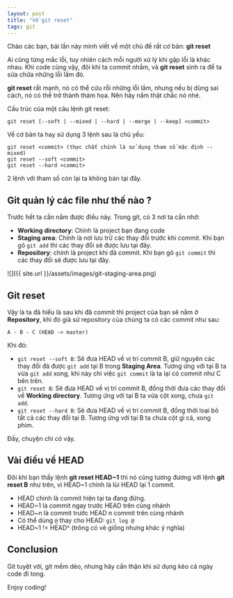 ```yaml
---
layout: post
title: "Về git reset"
tags: git
---
```

Chào các bạn, bài lần này mình viết về một chủ đề rất cơ bản: **git reset**

Ai cũng từng mắc lỗi, tuy nhiên cách mỗi người xử lý khi gặp lỗi là khác nhau. Khi code cũng vậy, đôi khi ta commit nhầm, và **git reset** sinh ra để ta sửa chữa những lỗi lầm đó. 

**git reset** rất mạnh, nó có thể cứu rỗi những lỗi lầm, nhưng nếu bị dùng sai cách, nó có thể trở thành thảm họa. Nên hãy nắm thật chắc nó nhé.

Cấu trúc của một câu lệnh git reset:
```
git reset [--soft | --mixed | --hard | --merge | --keep] <commit>
```
Về cơ bản ta hay sử dụng 3 lệnh sau là chủ yếu:
```
git reset <commit> (thực chất chính là sử dụng tham số mặc định --mixed)
git reset --soft <commit>
git reset --hard <commit>
```
2 lệnh với tham số còn lại ta không bàn tại đây.

## Git quản lý các file như thế nào ?
Trước hết ta cần nắm được điều này. Trong git, có 3 nơi ta cần nhớ:
- **Working directory**: Chính là project bạn đang code
- **Staging area**: Chính là nơi lưu trữ các thay đổi trước khi commit. Khi bạn gõ `git add` thì các thay đổi sẽ được lưu tại đây.
- **Repository**: chính là project khi đã commit. Khi bạn gõ `git commit` thì các thay đổi sẽ được lưu tại đây.

![]({{ site.url }}/assets/images/git-staging-area.png)

## Git reset
Vậy là ta đã hiểu là sau khi đã commit thì project của bạn sẽ nằm ở **Repository**, khi đó giả sử repository của chúng ta có các commit như sau:
```
A - B - C (HEAD -> master)
```
Khi đó:
- `git reset --soft B`: Sẽ đưa HEAD về vị trí commit B, giữ nguyên các thay đổi đã được `git add` tại B trong **Staging Area**. Tương ứng với tại B ta vừa `git add` xong, khi này chỉ việc `git commit` là ta lại có commit như C bên trên.
- `git reset B`: Sẽ đưa HEAD về vị trí commit B, đồng thời đưa các thay đổi về **Working directory**. Tương ứng với tại B ta vừa cột xong, chưa `git add`.
- `git reset --hard B`: Sẽ đưa HEAD về vị trí commit B, đồng thời loại bỏ tất cả các thay đổi tại B. Tương ứng với tại B ta chưa cột gì cả, xong phim.

Đấy, chuyện chỉ có vậy.

## Vài điều về HEAD 
Đôi khi bạn thấy lệnh **git reset HEAD~1** thì nó cũng tương đương với lệnh **git reset B** như trên, vì HEAD~1 chính là lùi HEAD lại 1 commit.
- HEAD chính là commit hiện tại ta đang đứng.
- HEAD~1 là commit ngay trước HEAD trên cùng nhánh
- HEAD~n là commit trước HEAD n commit trên cùng nhánh
- Có thể dùng `@` thay cho HEAD: `git log @`
- HEAD~1 != HEAD^  (trông có vẻ giống nhưng khác ý nghĩa)

## Conclusion
Git tuyệt vời, git mềm dẻo, nhưng hãy cẩn thận khi sử dụng kẻo cả ngày code đi tong.

Enjoy coding!